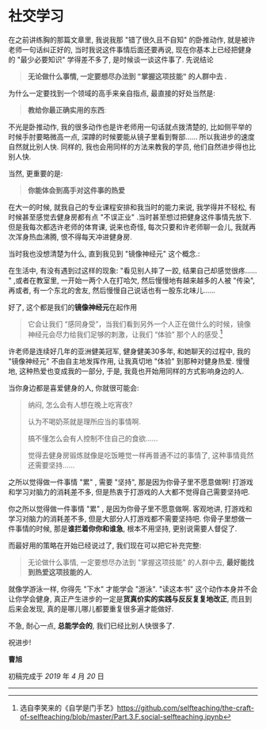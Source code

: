 # 社交学习

在之前讲练胸的那篇文章里, 我说我那 "错了很久且不自知" 的卧推动作, 就是被许老师一句话纠正好的, 当时我说这件事情后面还要再说, 现在你基本上已经把健身的 "最少必要知识" 学得差不多了, 是时候谈一谈这件事了. 先说结论

> **无论做什么事情, 一定要想尽办法到 "掌握这项技能" 的人群中去 .**

为什么一定要找到一个领域的高手来亲自指点, 最直接的好处当然是:

> **教给你最正确实用的东西**:

不光是卧推动作, 我的很多动作也是许老师用一句话就点拨清楚的, 比如侧平举的时候手肘要略微高一点, 深蹲的时候要能从镜子里看到臀部...... 所以我进步的速度自然就比别人快. 同样的, 我也会用同样的方法来教我的学员, 他们自然进步得也比别人快.

当然, 更重要的是:

> **你能体会到高手对这件事的热爱**

在大一的时候, 就我自己的专业课程安排和我当时的能力来说, 我学得并不轻松, 有时候甚至感觉去健身房都有点 "不误正业" .当时甚至想过把健身这件事情先放下. 但是我每次都选许老师的体育课, 说来也奇怪, 每次只要和许老师聊一会儿, 我就再次浑身热血沸腾, 恨不得每天冲进健身房.

当时我也没想清楚为什么, 直到我见到 "镜像神经元" 这个概念.: 

在生活中, 有没有遇到过这样的现象: "看见别人摔了一跤, 结果自己却感觉很疼...... " ,或者在教室里, 一开始一两个人在打哈欠, 然后慢慢地有越来越多的人被 "传染", 再或者, 有一个东北的舍友, 然后慢慢自己说话也有一股东北味儿...... 

好了, 这个都是我们的**镜像神经元**在起作用

>  它会让我们 “感同身受”，当我们看到另外一个人正在做什么的时候，镜像神经元会尽力给我们足够的刺激，让我们 “体验” 那个人的感受.[^1]

许老师是连续好几年的亚洲健美冠军, 健身健美30多年, 和她聊天的过程中, 我的 "镜像神经元" 不由自主地发挥作用, 让我真切地 "体验" 到那种对健身热爱. 慢慢地, 这种热爱也变成我的一部分, 于是, 我竟也开始用同样的方式影响身边的人.

当你身边都是喜爱健身的人, 你就很可能会:

> 纳闷, 怎么会有人想在晚上吃宵夜?
>
> 认为不喝奶茶就是理所应当的事情啊.
>
> 搞不懂怎么会有人控制不住自己的食欲......
>
> 觉得去健身房锻炼就像是吃饭睡觉一样再普通不过的事情了, 这种事情竟然还需要坚持......

之所以觉得做一件事情 "累" , 需要 "坚持", 那是因为你骨子里不愿意做啊! 打游戏和学习对脑力的消耗差不多, 但是热衷于打游戏的人大都不觉得自己需要坚持吧.

你之所以觉得做一件事情 "累" , 是因为你骨子里不愿意做啊. 客观地讲, 打游戏和学习对脑力的消耗差不多, 但是大部分人打游戏都不需要坚持吧. 你骨子里想做一件事情的时候, 那是**谁拦着你你和谁急**,  根本不用坚持, 更别说需要人督促了. 

而最好用的策略在开始已经说过了, 我们现在可以把它补充完整:

> 无论做什么事情, 一定要想尽办法到 "掌握这项技能" 的人群中去, **最好能找到热爱这项技能的人**.

就像学游泳一样, 你得先 "下水" 才能学会 "游泳".  "读这本书" 这个动作本身并不会让你学会健身, 真正产生进步的一定是**货真价实的实践与反反复复地改正**, 而且到后来会发现, 真的是哪儿哪儿都要重复很多遍才能做好.

不急, 耐心一点, **总能学会的**, 我们已经比别人快很多了.

祝进步!

**曹旭**

初稿完成于 *2019* 年 *4* 月 *20* 日



----

[^1]: 选自李笑来的《自学是门手艺》https://github.com/selfteaching/the-craft-of-selfteaching/blob/master/Part.3.F.social-selfteaching.ipynb

